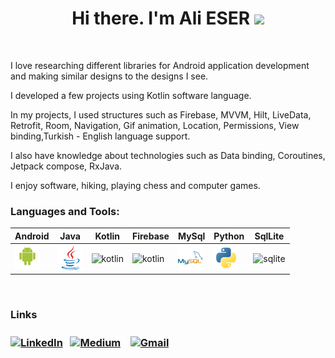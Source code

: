 
<h1 align="center">Hi there. I'm Ali ESER <img src="https://raw.githubusercontent.com/iampavangandhi/iampavangandhi/master/gifs/Hi.gif" width="30px"></h1>
<br/>
<p>

I love researching different libraries for Android application development and making similar designs to the designs I see.

I developed a few projects using Kotlin software language.

In my projects, I used structures such as Firebase, MVVM, Hilt, LiveData, Retrofit, Room, Navigation, Gif animation, Location, Permissions, View binding,Turkish - English language support. 

I also have knowledge about technologies such as Data binding, Coroutines, Jetpack compose, RxJava.

I enjoy software, hiking, playing chess and computer games. 


<h3 align="left">Languages and Tools:</h3>

| Android  |  Java |  Kotlin | Firebase  |  MySql |  Python | SqlLite  |
|---|---|---|---|---|---|---|
| <img src="https://raw.githubusercontent.com/devicons/devicon/master/icons/android/android-original-wordmark.svg" alt="android" width="40" height="40"/> </a> <a href="https://www.w3.org/html/" target="_blank" rel="noreferrer"> | <img src="https://raw.githubusercontent.com/devicons/devicon/master/icons/java/java-original.svg" alt="java" width="40" height="40"/> </a> <a href="https://kotlinlang.org" target="_blank" rel="noreferrer">  |  <img src="https://www.vectorlogo.zone/logos/kotlinlang/kotlinlang-icon.svg" alt="kotlin" width="40" height="40"/> </a> <a href="https://www.mysql.com/" target="_blank" rel="noreferrer">  |  <img src="https://www.vectorlogo.zone/logos/firebase/firebase-icon.svg" alt="kotlin" width="40" height="40"/> </a> <a href="https://www.mysql.com/" target="_blank" rel="noreferrer"> |  <img src="https://raw.githubusercontent.com/devicons/devicon/master/icons/mysql/mysql-original-wordmark.svg" alt="mysql" width="40" height="40"/> </a> <a href="https://www.python.org" target="_blank" rel="noreferrer"> | <img src="https://raw.githubusercontent.com/devicons/devicon/master/icons/python/python-original.svg" alt="python" width="40" height="40"/> </a> <a href="https://www.sqlite.org/" target="_blank" rel="noreferrer">   | <img src="https://www.vectorlogo.zone/logos/sqlite/sqlite-icon.svg" alt="sqlite" width="40" height="40"/> </a> |

<br>
<h3 align="left">Links</h3>
</p>
<h3 align="left">
<a href="https://www.linkedin.com/in/ali-eser-0039b018a/"><img src="https://img.icons8.com/fluency/96/null/linkedin.png" alt="LinkedIn" width="60" align="center"/></a>&nbsp&nbsp
<a href="https://medium.com/@ali.eser.50"><img src="https://img.icons8.com/glyph-neue/64/null/medium-logo.png" alt="Medium" width="64" align="center"/></a>&nbsp&nbsp&nbsp
<a href="mailto:ali.eser.50@gmail.com"><img src="https://img.icons8.com/fluency/96/null/gmail-new.png" alt="Gmail" width="56" align="center"/></a>&nbsp&nbsp&nbsp
</h3>
<!---
eserali/eserali is a ✨ special ✨ repository because its `README.md` (this file) appears on your GitHub profile.
You can click the Preview link to take a look at your changes.
--->
